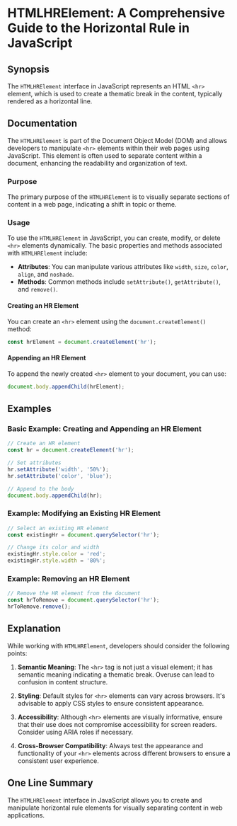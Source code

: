 <!--
Meta Description: # HTMLHRElement: A Comprehensive Guide to the Horizontal Rule in JavaScript ## Synopsis The `HTMLHRElement` interface in JavaScript represents an HTML...
Meta Keywords: element, document, javascript, htmlhrelement, elements
-->

# HTMLHRElement: A Comprehensive Guide to the Horizontal Rule in JavaScript

## Synopsis
The `HTMLHRElement` interface in JavaScript represents an HTML `<hr>` element, which is used to create a thematic break in the content, typically rendered as a horizontal line.

## Documentation
The `HTMLHRElement` is part of the Document Object Model (DOM) and allows developers to manipulate `<hr>` elements within their web pages using JavaScript. This element is often used to separate content within a document, enhancing the readability and organization of text.

### Purpose
The primary purpose of the `HTMLHRElement` is to visually separate sections of content in a web page, indicating a shift in topic or theme. 

### Usage
To use the `HTMLHRElement` in JavaScript, you can create, modify, or delete `<hr>` elements dynamically. The basic properties and methods associated with `HTMLHRElement` include:

- **Attributes**: You can manipulate various attributes like `width`, `size`, `color`, `align`, and `noshade`.
- **Methods**: Common methods include `setAttribute()`, `getAttribute()`, and `remove()`.

#### Creating an HR Element
You can create an `<hr>` element using the `document.createElement()` method:

```javascript
const hrElement = document.createElement('hr');
```

#### Appending an HR Element
To append the newly created `<hr>` element to your document, you can use:

```javascript
document.body.appendChild(hrElement);
```

## Examples
### Basic Example: Creating and Appending an HR Element
```javascript
// Create an HR element
const hr = document.createElement('hr');

// Set attributes
hr.setAttribute('width', '50%');
hr.setAttribute('color', 'blue');

// Append to the body
document.body.appendChild(hr);
```

### Example: Modifying an Existing HR Element
```javascript
// Select an existing HR element
const existingHr = document.querySelector('hr');

// Change its color and width
existingHr.style.color = 'red';
existingHr.style.width = '80%';
```

### Example: Removing an HR Element
```javascript
// Remove the HR element from the document
const hrToRemove = document.querySelector('hr');
hrToRemove.remove();
```

## Explanation
While working with `HTMLHRElement`, developers should consider the following points:

1. **Semantic Meaning**: The `<hr>` tag is not just a visual element; it has semantic meaning indicating a thematic break. Overuse can lead to confusion in content structure.
   
2. **Styling**: Default styles for `<hr>` elements can vary across browsers. It's advisable to apply CSS styles to ensure consistent appearance.

3. **Accessibility**: Although `<hr>` elements are visually informative, ensure that their use does not compromise accessibility for screen readers. Consider using ARIA roles if necessary.

4. **Cross-Browser Compatibility**: Always test the appearance and functionality of your `<hr>` elements across different browsers to ensure a consistent user experience.

## One Line Summary
The `HTMLHRElement` interface in JavaScript allows you to create and manipulate horizontal rule elements for visually separating content in web applications.